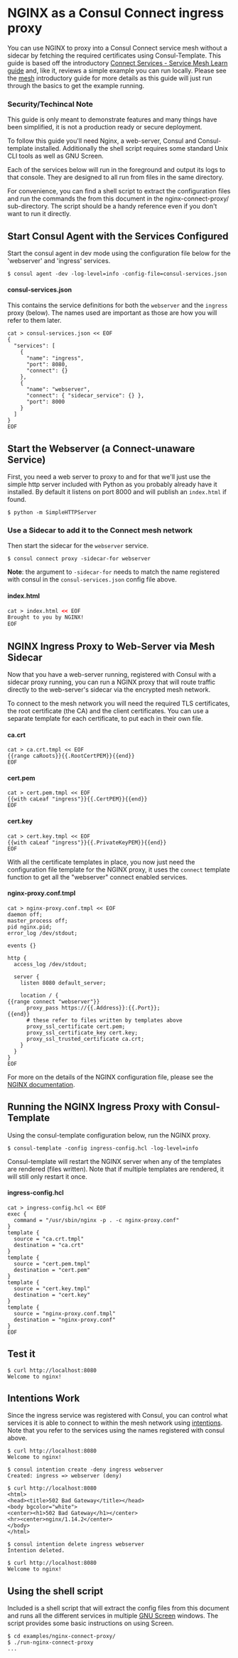 # NGINX as a Consul Connect ingress proxy

You can use NGINX to proxy into a Consul Connect service mesh without a sidecar
by fetching the required certificates using Consul-Template. This guide is
based off the introductory [Connect Services - Service Mesh Learn guide][mesh]
and, like it, reviews a simple example you can run locally. Please see the
[mesh][mesh] introductory guide for more details as this guide will just run
through the basics to get the example running.

### Security/Techincal Note

This guide is only meant to demonstrate features and many things have been
simplified, it is not a production ready or secure deployment.

To follow this guide you'll need Nginx, a web-server, Consul and
Consul-template installed. Additionally the shell script requires some standard
Unix CLI tools as well as GNU Screen.

Each of the services below will run in the foreground and output its logs to
that console. They are designed to all run from files in the same directory.

For convenience, you can find a shell script to extract the configuration files
and run the commands the from this document in the nginx-connect-proxy/
sub-directory. The script should be a handy reference even if you don't want to
run it directly.

## Start Consul Agent with the Services Configured

Start the consul agent in dev mode using the configuration file below for the
'webserver' and 'ingress' services.

```shell
$ consul agent -dev -log-level=info -config-file=consul-services.json
```

#### consul-services.json

This contains the service definitions for both the `webserver` and the
`ingress` proxy (below). The names used are important as those are how you will
refer to them later.

```hcl
cat > consul-services.json << EOF
{
  "services": [
    {
      "name": "ingress",
      "port": 8080,
      "connect": {}
    },
    {
      "name": "webserver",
      "connect": { "sidecar_service": {} },
      "port": 8000
    }
  ]
}
EOF
```

## Start the Webserver (a Connect-unaware Service)

First, you need a web server to proxy to and for that we'll just use the simple
http server included with Python as you probably already have it installed. By
default it listens on port 8000 and will publish an `index.html` if found.

```shell
$ python -m SimpleHTTPServer
```
### Use a Sidecar to add it to the Connect mesh network

Then start the sidecar for the `webserver` service.

```shell
$ consul connect proxy -sidecar-for webserver
```

**Note**: the argument to `-sidecar-for` needs to match the name registered
with consul in the `consul-services.json` config file above.

#### index.html
```html
cat > index.html << EOF
Brought to you by NGINX!
EOF
```

## NGINX Ingress Proxy to Web-Server via Mesh Sidecar

Now that you have a web-server running, registered with Consul with a sidecar
proxy running, you can run a NGINX proxy that will route traffic directly to
the web-server's sidecar via the encrypted mesh network.

To connect to the mesh network you will need the required TLS certificates,
the root certificate (the CA) and the client certificates. You can use a
separate template for each certificate, to put each in their own file.

#### ca.crt
```liquid
cat > ca.crt.tmpl << EOF
{{range caRoots}}{{.RootCertPEM}}{{end}}
EOF
```
#### cert.pem
```liquid
cat > cert.pem.tmpl << EOF
{{with caLeaf "ingress"}}{{.CertPEM}}{{end}}
EOF
```
#### cert.key
```liquid
cat > cert.key.tmpl << EOF
{{with caLeaf "ingress"}}{{.PrivateKeyPEM}}{{end}}
EOF
```

With all the certificate templates in place, you now just need the
configuration file template for the NGINX proxy, it uses the `connect` template
function to get all the "webserver" connect enabled services.

#### nginx-proxy.conf.tmpl
```nginx
cat > nginx-proxy.conf.tmpl << EOF
daemon off;
master_process off;
pid nginx.pid;
error_log /dev/stdout;

events {}

http {
  access_log /dev/stdout;

  server {
    listen 8080 default_server;

    location / {
{{range connect "webserver"}}
      proxy_pass https://{{.Address}}:{{.Port}};
{{end}}
      # these refer to files written by templates above
      proxy_ssl_certificate cert.pem;
      proxy_ssl_certificate_key cert.key;
      proxy_ssl_trusted_certificate ca.crt;
    }
  }
}
EOF
```
For more on the details of the NGINX configuration file, please see the [NGINX
documentation][nginx].


## Running the NGINX Ingress Proxy with Consul-Template

Using the consul-template configuration below, run the NGINX proxy.

```shell
$ consul-template -config ingress-config.hcl -log-level=info
```

Consul-template will restart the NGINX server when any of the templates are
rendered (files written). Note that if multiple templates are rendered, it will
still only restart it once.

#### ingress-config.hcl
```hcl
cat > ingress-config.hcl << EOF
exec {
  command = "/usr/sbin/nginx -p . -c nginx-proxy.conf"
}
template {
  source = "ca.crt.tmpl"
  destination = "ca.crt"
}
template {
  source = "cert.pem.tmpl"
  destination = "cert.pem"
}
template {
  source = "cert.key.tmpl"
  destination = "cert.key"
}
template {
  source = "nginx-proxy.conf.tmpl"
  destination = "nginx-proxy.conf"
}
EOF
```

## Test it
```shell
$ curl http://localhost:8080
Welcome to nginx!
```

## Intentions Work

Since the ingress service was registered with Consul, you can control what
services it is able to connect to within the mesh network using
[intentions][intentions]. Note that you refer to the services using the names
registered with consul above.

```shell
$ curl http://localhost:8080
Welcome to nginx!

$ consul intention create -deny ingress webserver
Created: ingress => webserver (deny)

$ curl http://localhost:8080
<html>
<head><title>502 Bad Gateway</title></head>
<body bgcolor="white">
<center><h1>502 Bad Gateway</h1></center>
<hr><center>nginx/1.14.2</center>
</body>
</html>

$ consul intention delete ingress webserver
Intention deleted.

$ curl http://localhost:8080
Welcome to nginx!
```

## Using the shell script

Included is a shell script that will extract the config files from this
document and runs all the different services in multiple [GNU Screen][screen]
windows. The script provides some basic instructions on using Screen.

```shell
$ cd examples/nginx-connect-proxy/
$ ./run-nginx-connect-proxy
...
```

[mesh]: https://learn.hashicorp.com/consul/getting-started/connect
[nginx]: https://docs.nginx.com/
[nginx_proxy]: https://nginx.org/en/docs/http/ngx_http_proxy_module.html
[intentions]: https://www.consul.io/docs/connect/intentions.html
[screen]: https://www.gnu.org/software/screen/
